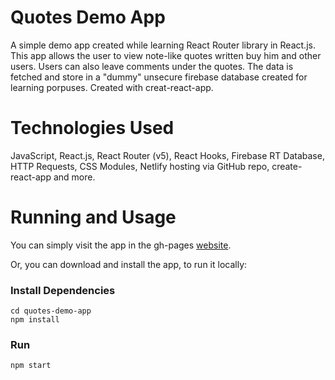 # Quotes Demo App

A simple demo app created while learning React Router library in React.js.
This app allows the user to view note-like quotes written buy him and other users. Users can also leave comments under the quotes.
The data is fetched and store in a "dummy" unsecure firebase database created for learning porpuses.
Created with creat-react-app.

# Technologies Used
JavaScript, React.js, React Router (v5), React Hooks, Firebase RT Database, HTTP Requests, CSS Modules, Netlify hosting via GitHub repo, create-react-app and more.

# Running and Usage

You can simply visit the app in the gh-pages [website](https://quotes-demo-app.netlify.app).

Or, you can download and install the app, to run it locally:

### Install Dependencies
```
cd quotes-demo-app
npm install
```
### Run
```
npm start
```
